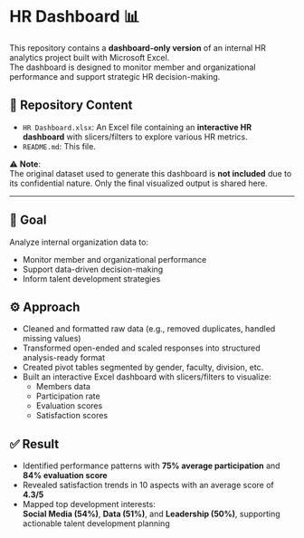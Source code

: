 # HR Dashboard 📊

This repository contains a **dashboard-only version** of an internal HR analytics project built with Microsoft Excel.  
The dashboard is designed to monitor member and organizational performance and support strategic HR decision-making.

## 📁 Repository Content
- `HR Dashboard.xlsx`: An Excel file containing an **interactive HR dashboard** with slicers/filters to explore various HR metrics.
- `README.md`: This file.

⚠️ **Note**:  
The original dataset used to generate this dashboard is **not included** due to its confidential nature. Only the final visualized output is shared here.

---

## 🎯 Goal
Analyze internal organization data to:
- Monitor member and organizational performance
- Support data-driven decision-making
- Inform talent development strategies

## ⚙️ Approach
- Cleaned and formatted raw data (e.g., removed duplicates, handled missing values)
- Transformed open-ended and scaled responses into structured analysis-ready format
- Created pivot tables segmented by gender, faculty, division, etc.
- Built an interactive Excel dashboard with slicers/filters to visualize:
  - Members data
  - Participation rate
  - Evaluation scores
  - Satisfaction scores

## ✅ Result
- Identified performance patterns with **75% average participation** and **84% evaluation score**
- Revealed satisfaction trends in 10 aspects with an average score of **4.3/5**
- Mapped top development interests:  
  **Social Media (54%)**, **Data (51%)**, and **Leadership (50%)**, supporting actionable talent development planning

